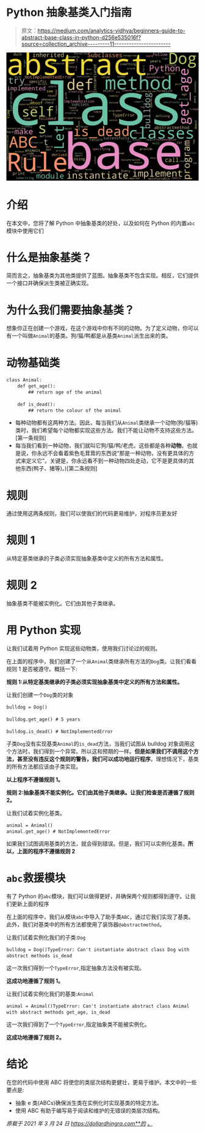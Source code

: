 # Python 抽象基类入门指南

> 原文：<https://medium.com/analytics-vidhya/beginners-guide-to-abstract-base-class-in-python-d256e535016f?source=collection_archive---------11----------------------->

![](img/20c4ea39287ed0e1e1e29e0a00066f24.png)

# 介绍

在本文中，您将了解 Python 中抽象基类的好处，以及如何在 Python 的内置`abc`模块中使用它们

# 什么是抽象基类？

简而言之，抽象基类为其他类提供了蓝图。抽象基类不包含实现。相反，它们提供一个接口并确保派生类被正确实现。

# 为什么我们需要抽象基类？

想象你正在创建一个游戏，在这个游戏中你有不同的动物。为了定义动物，你可以有一个叫做`Animal`的基类。狗/猫/鸭都是从基类`Animal`派生出来的类。

# 动物基础类

```
class Animal:
    def get_age():
        ## return age of the animal

    def is_dead():
        ## return the colour of the animal
```

*   每种动物都有这两种方法。因此，每当我们从`Animal`类继承一个动物(狗/猫等)类时，我们希望每个动物都实现这些方法。我们不能让动物不支持这些方法。[第一条规则]
*   每当我们看到一种动物，我们就叫它狗/猫/鸭/老虎。这些都是各种**动物**。也就是说，你永远不会看着紫色毛茸茸的东西说“那是一种动物，没有更具体的方式来定义它”。关键是，你永远看不到一种动物四处走动，它不是更具体的其他东西(鸭子、猪等)。)[第二条规则]

# 规则

通过使用这两条规则，我们可以使我们的代码更易维护，对程序员更友好

# 规则 1

从特定基类继承的子类必须实现抽象基类中定义的所有方法和属性。

# 规则 2

抽象基类不能被实例化。它们由其他子类继承。

# 用 Python 实现

让我们试着用 Python 实现这些动物类，使用我们讨论过的规则。

在上面的程序中，我们创建了一个从`Animal`类继承所有方法的`Dog`类。让我们看看规则 1 是否被遵守。概括一下:

**规则 1:从特定基类继承的子类必须实现抽象基类中定义的所有方法和属性。**

让我们创建一个`Dog`类的对象

```
bulldog = Dog()

bulldog.get_age() # 5 years

bulldog.is_dead() # NotImplementedError
```

子类`Dog`没有实现基类`Animal`的`is_dead`方法，当我们试图从 bulldog 对象调用这个方法时，我们得到一个异常。所以这和预期的一样。**但是如果我们不调用这个方法，甚至没有违反这个规则的警告，我们可以成功地运行程序**。理想情况下，基类的所有方法都应该由子类实现。

**以上程序不遵循规则 1。**

**规则 2:抽象基类不能实例化。它们由其他子类继承。让我们检查是否遵循了规则 2。**

让我们试着实例化基类。

```
animal = Animal()
animal.get_age() # NotImplementedError
```

如果我们试图调用基类的方法，就会得到错误。但是，我们可以实例化基类。**所以，上面的程序不遵循规则 2**

# `abc`救援模块

有了 Python 的`abc`模块，我们可以做得更好，并确保两个规则都得到遵守。让我们更新上面的程序

在上面的程序中，我们从模块`abc`中导入了助手类`ABC`，通过它我们实现了基类。此外，我们对基类中的所有方法都使用了装饰器`@abstractmethod`。

让我们试着实例化我们的子类:`Dog`

```
bulldog = Dog()TypeError: Can't instantiate abstract class Dog with abstract methods is_dead
```

这一次我们得到一个`TypeError`,指定抽象方法没有被实现。

**这成功地遵循了规则 1。**

让我们试着实例化我们的基类:`Animal`

```
animal = Animal()TypeError: Can't instantiate abstract class Animal with abstract methods get_age, is_dead
```

这一次我们得到了一个`TypeError`,指定抽象类不能被实例化。

**这成功地遵循了规则 2。**

# 结论

在您的代码中使用 ABC 将使您的类层次结构更健壮，更易于维护。本文中的一些要点是:

*   抽象 e 类(ABCs)确保派生类在实例化时实现基类的特定方法。
*   使用 ABC 有助于编写易于阅读和维护的无错误的类层次结构。

*原载于 2021 年 3 月 24 日 https://dollardhingra.com**的* [*。*](https://dollardhingra.com/blog/python-abstract-base-class/)